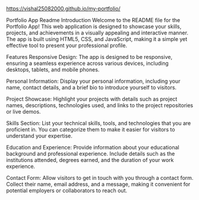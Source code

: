 
https://vishal25082000.github.io/my-portfolio/

Portfolio App Readme
Introduction
Welcome to the README file for the Portfolio App! This web application is designed to showcase your skills, projects, and achievements in a visually appealing and interactive manner. The app is built using HTML5, CSS, and JavaScript, making it a simple yet effective tool to present your professional profile.

Features
Responsive Design: The app is designed to be responsive, ensuring a seamless experience across various devices, including desktops, tablets, and mobile phones.

Personal Information: Display your personal information, including your name, contact details, and a brief bio to introduce yourself to visitors.

Project Showcase: Highlight your projects with details such as project names, descriptions, technologies used, and links to the project repositories or live demos.

Skills Section: List your technical skills, tools, and technologies that you are proficient in. You can categorize them to make it easier for visitors to understand your expertise.

Education and Experience: Provide information about your educational background and professional experience. Include details such as the institutions attended, degrees earned, and the duration of your work experience.

Contact Form: Allow visitors to get in touch with you through a contact form. Collect their name, email address, and a message, making it convenient for potential employers or collaborators to reach out.
